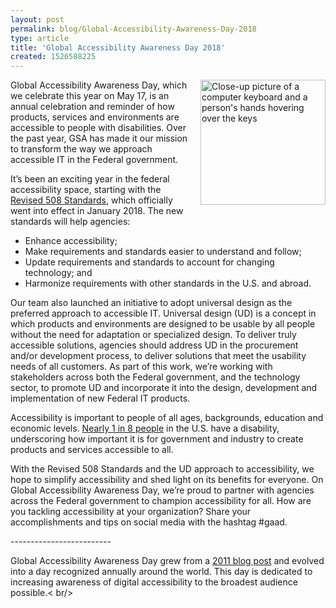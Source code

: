 ```yaml
---
layout: post
permalink: blog/Global-Accessibility-Awareness-Day-2018
type: article
title: 'Global Accessibility Awareness Day 2018'
created: 1526588225
---
```


<img alt="Close-up picture of a computer keyboard and a person's hands hovering over the keys" src="/sites/default/files/field/image/laptop-keyboard.jpg" style="height:200px;float: right; margin-left:15px;margin-bottom:10px;" />Global Accessibility Awareness Day, which we celebrate this year on May 17, is an annual celebration and reminder of how products, services and environments are accessible to people with disabilities. Over the past year, GSA has made it our mission to transform the way we approach accessible IT in the Federal government.

It’s been an exciting year in the federal accessibility space, starting with the [Revised 508 Standards][1], which officially went into effect in January 2018. The new standards will help agencies:

  * Enhance accessibility;
  * Make requirements and standards easier to understand and follow;
  * Update requirements and standards to account for changing technology; and
  * Harmonize requirements with other standards in the U.S. and abroad.

Our team also launched an initiative to adopt universal design as the preferred approach to accessible IT. Universal design (UD) is a concept in which products and environments are designed to be usable by all people without the need for adaptation or specialized design. To deliver truly accessible solutions, agencies should address UD in the procurement and/or development process, to deliver solutions that meet the usability needs of all customers. As part of this work, we’re working with stakeholders across both the Federal government, and the technology sector, to promote UD and incorporate it into the design, development and implementation of new Federal IT products.

Accessibility is important to people of all ages, backgrounds, education and economic levels. [Nearly 1 in 8 people][2] in the U.S. have a disability, underscoring how important it is for government and industry to create products and services accessible to all.

With the Revised 508 Standards and the UD approach to accessibility, we hope to simplify accessibility and shed light on its benefits for everyone. On Global Accessibility Awareness Day, we’re proud to partner with agencies across the Federal government to champion accessibility for all. How are you tackling accessibility at your organization? Share your accomplishments and tips on social media with the hashtag #gaad.

\---\---\---\---\---\---\---\----

Global Accessibility Awareness Day grew from a [2011 blog post][3] and evolved into a day recognized annually around the world. This day is dedicated to increasing awareness of digital accessibility to the broadest audience possible.< br/>

 [1]: https://www.access-board.gov/guidelines-and-standards/communications-and-it/about-the-ict-refresh/final-rule
 [2]: https://disabilitycompendium.org/sites/default/files/user-uploads/2016_AnnualReport.pdf
 [3]: https://mysqltalk.wordpress.com/2011/11/27/challenge-accessibility-know-how-needs-to-go-mainstream-with-developers-now/